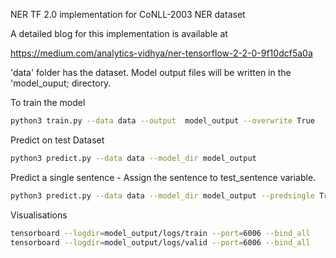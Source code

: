 
NER TF 2.0 implementation for CoNLL-2003 NER dataset

A detailed blog for this implementation is available at

https://medium.com/analytics-vidhya/ner-tensorflow-2-2-0-9f10dcf5a0a

'data' folder has the dataset. Model output files will be written in the 'model_ouput; directory. 

To train the model
```bash
python3 train.py --data data --output  model_output --overwrite True 
```

Predict on test Dataset
```bash
python3 predict.py --data data --model_dir model_output
```
Predict a single sentence - Assign the sentence to test_sentence variable. 

```bash
python3 predict.py --data data --model_dir model_output --predsingle True
```

Visualisations 
```bash
tensorboard --logdir=model_output/logs/train --port=6006 --bind_all
tensorboard --logdir=model_output/logs/valid --port=6006 --bind_all
```

